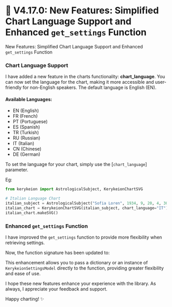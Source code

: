 # 💫 V4.17.0: New Features: Simplified Chart Language Support and Enhanced `get_settings` Function

New Features: Simplified Chart Language Support and Enhanced `get_settings` Function

### Chart Language Support

I have added a new feature in the charts functionality: **chart_language**. You can now set the language for the chart, making it more accessible and user-friendly for non-English speakers. The default language is English (EN).

#### Available Languages:

- EN (English)
- FR (French)
- PT (Portuguese)
- ES (Spanish)
- TR (Turkish)
- RU (Russian)
- IT (Italian)
- CN (Chinese)
- DE (German)

To set the language for your chart, simply use the [`chart_language`] parameter.

Eg:

```python
from kerykeion import AstrologicalSubject, KerykeionChartSVG

# Italian Language Chart
italian_subject = AstrologicalSubject("Sofia Loren", 1934, 9, 20, 4, 30, "Rome", "IT")
italian_chart = KerykeionChartSVG(italian_subject, chart_language="IT")
italian_chart.makeSVG()
```

### Enhanced `get_settings` Function

I have improved the `get_settings` function to provide more flexibility when retrieving settings.

Now, the function signature has been updated to:

This enhancement allows you to pass a dictionary or an instance of `KerykeionSettingsModel` directly to the function, providing greater flexibility and ease of use.

I hope these new features enhance your experience with the library. As always, I appreciate your feedback and support.

Happy charting! ✨
